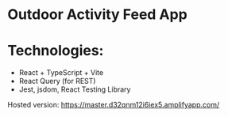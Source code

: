 # Outdoor Activity Feed App

# Technologies:

- React + TypeScript + Vite
- React Query (for REST)
- Jest, jsdom, React Testing Library

Hosted version:
https://master.d32qnm12i6iex5.amplifyapp.com/